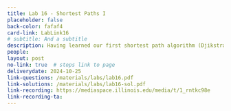 ```yaml
---
title: Lab 16 - Shortest Paths I
placeholder: false
back-color: fafaf4
card-link: LabLink16
# subtitle: And a subtitle
description: Having learned our first shortest path algorithm (Djikstra's) we'll discuss the shortest path problem in a variety of contexts.
people:
layout: post
no-link: true  # stops link to page 
deliverydate: 2024-10-25
link-questions: /materials/labs/lab16.pdf
link-solutions: /materials/labs/lab16-sol.pdf
link-recording: https://mediaspace.illinois.edu/media/t/1_rntkc98e
link-recording-ta:
---
```










